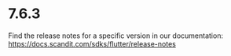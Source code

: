 
# 7.6.3

Find the release notes for a specific version in our documentation: https://docs.scandit.com/sdks/flutter/release-notes
